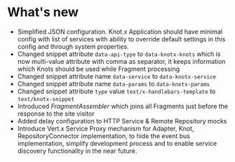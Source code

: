 # What's new

* Simplified JSON configuration. Knot.x Application should have minimal config with list of services with ability to override default settings in this config and through system properties.
* Changed snippet attribute `data-api-type` to `data-knotx-knots` which is now multi-value attribute with comma as separator, it keeps information which Knots should be used while Fragment processing
* Changed snippet attribute name `data-service` to `data-knotx-service`
* Changed snippet attribute name `data-params` to `data-knotx-params`
* Changed snippet attribute `type` value `text/x-handlebars-template` to `text/knotx-snippet`
* Introduced *FragmentAssembler* which joins all Fragments just before the response to the site visitor
* Added delay configuration to HTTP Service & Remote Repository mocks
* Introduce Vert.x Service Proxy mechanism for Adapter, Knot, RepositoryConnector implementation, to hide the event bus implementation, simplify development process and to enable service discovery functionality in the near future.

